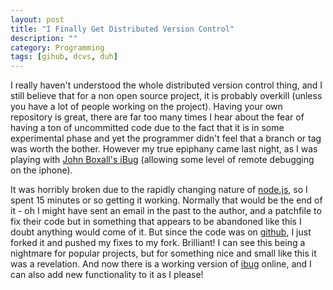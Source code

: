 ```yaml
---
layout: post
title: "I Finally Get Distributed Version Control"
description: ""
category: Programming
tags: [gihub, dcvs, duh]
---
```



I really haven't understood the whole distributed version control thing, and I still believe that for a non open source project,
it is probably overkill (unless you have a lot of people working on the project).   Having your own repository is great,
there are far too many times I hear about the fear of having a ton of uncommitted code due to the fact that it is in
some experimental phase and yet the programmer didn't feel that a branch or tag was worth the bother.
However my true epiphany came last night, as I was playing with [John Boxall's iBug](http://github.com/johnboxall/ibug)
(allowing some level of remote debugging on the iphone).

It was horribly broken due to the rapidly changing nature of [node.js](http://nodejs.org), so I spent 15 minutes or so
getting it working.   Normally that would be the end of it - oh I might have sent an email in the past to the author,
and a patchfile to fix their code but in something that appears to be abandoned like this I doubt anything would come of it.
But since the code was on [github](http://github.com), I just forked it and pushed my fixes to my fork.   Brilliant!
I can see this being a nightmare for popular projects, but for something nice and small like this it was a revelation.
And now there is a working version of [ibug](http://github.com/kriserickson/ibug) online,
and I can also add new functionality to it as I please!
